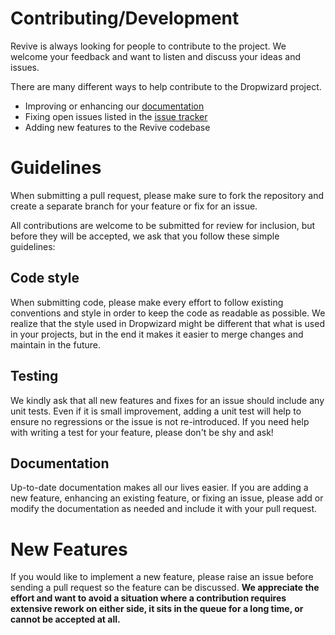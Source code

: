 Contributing/Development
===
<!-- 

Contributing/Development [![Open Source Helpers](https://www.codetriage.com/dropwizard/dropwizard/badges/users.svg)](https://www.codetriage.com/dropwizard/dropwizard)
-->

Revive is always looking for people to contribute to the project. We welcome your
feedback and want to listen and discuss your ideas and issues.

There are many different ways to help contribute to the Dropwizard project.
<!--
* Helping others by participating in the [Dropwizard User Google Group](https://groups.google.com/forum/#!forum/dropwizard-user)
-->
* Improving or enhancing our [documentation](http://sachinsshetty.github.io/revive/)
* Fixing open issues listed in the [issue tracker](https://github.com/sachinsshetty/revive/issues?state=open)
* Adding new features to the Revive codebase



Guidelines
===
When submitting a pull request, please make sure to fork the repository and create a
separate branch for your feature or fix for an issue.

All contributions are welcome to be submitted for review for inclusion, but before
they will be accepted, we ask that you follow these simple guidelines:

Code style
---
When submitting code, please make every effort to follow existing conventions and
style in order to keep the code as readable as possible. We realize that the style
used in Dropwizard might be different that what is used in your projects, but in the end
it makes it easier to merge changes and maintain in the future.

Testing
---
We kindly ask that all new features and fixes for an issue should include any unit tests.
Even if it is small improvement, adding a unit test will help to ensure no regressions or the
issue is not re-introduced. If you need help with writing a test for your feature, please
don't be shy and ask!

Documentation
---
Up-to-date documentation makes all our lives easier. If you are adding a new feature,
enhancing an existing feature, or fixing an issue, please add or modify the documentation
as needed and include it with your pull request.

New Features
===
If you would like to implement a new feature, please raise an issue before sending a
pull request so the feature can be discussed. **We appreciate the effort and want
to avoid a situation where a contribution requires extensive rework on either side,
it sits in the queue for a long time, or cannot be accepted at all.**



<!-- 

You can triage issues which may include reproducing bug reports or asking for vital information, such as version numbers or reproduction instructions. If you would like to start triaging issues, one easy way to get started is to [subscribe to dropwizard on CodeTriage](https://www.codetriage.com/dropwizard/dropwizard).


Developer List
===
The Google Group [dropwizard-dev](https://groups.google.com/forum/#!forum/dropwizard-dev)
is the place to discuss everything to do with the development of the framework itself,
including docs, process and community management.


Feel free to post questions about internals, ideas for new features or refactorings,
different strategies, requests for comment/review etc. This is the forum for everyone
who wants to actively contribute to the project itself.

Committers
===
The list of people with committer access is kept in the developer section of the pom.xml located in the parent directory.

* Committers aren't allowed to merge their own changes, the exception being bug fixes
* A commit may be reverted, but it requires 2+ committer's approval. The goal is to keep it democratic
 -->